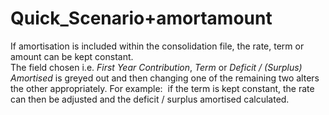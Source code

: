 # Quick_Scenario+amortamount

  
If amortisation is included within the consolidation file, the rate,
term or amount can be kept constant.  
The field chosen i.e. _First Year Contribution_, _Term_ or _Deficit /
(Surplus) Amortised_ is greyed out and then changing one of the
remaining two alters the other appropriately. For example:  if the term
is kept constant, the rate can then be adjusted and the deficit /
surplus amortised calculated.
